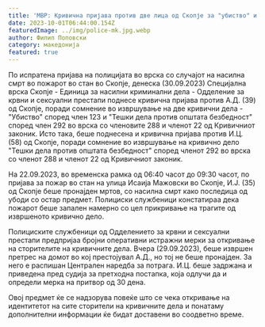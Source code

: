 ```yaml
---
title: 'МВР: Кривична пријава против две лица од Скопје за "убиство" и "тешки дела против општата сигурност", одреден притвор - 30 СЕПТЕМВРИ 2023'
date: 2023-10-01T06:44:00.154Z
featuredImage: ../img/police-mk.jpg.webp
author: Филип Поповски
category: македонија
featured: true
---
```

По испратена пријава на полицијата во врска со случајот на насилна смрт во пожарот во стан во Скопје, денеска (30.09.2023) Специјална врска Скопје - Единица за насилни криминални дела - Одделение за крвни и сексуални престапи поднесе кривична пријава против А.Д. (39) од Скопје, поради сомнение во извршување на две кривични дела - "Убиство" според член 123 и "Тешки дела против општата безбедност" според член 292 во врска со членовите 288 и членот 22 од Кривичниот законик. Исто така, беше поднесена и кривична пријава против И.Ц. (58) од Скопје, поради сомнение во извршување на кривично дело "Тешки дела против општата безбедност" според членот 292 во врска со членот 288 и членот 22 од Кривичниот законик.

На 22.09.2023, во временска рамка од 06:40 часот до 09:30 часот, по пријава за пожар во стан на улица Исаија Мажовски во Скопје, И.Ј. (35) од Скопје беше пронајден мртов, со насилна смрт како последица од убоди со остар предмет. Полициски службеници констатираа дека пожарот беше запален намерно со цел прикривање на трагите од извршеното кривично дело.

Полициските службеници од Одделението за крвни и сексуални престапи предпријаа бројни оперативни истражни мерки за откривање на сторителите на кривичните дела. Вчера (29.09.2023), беше извршен претрес на домот во кој престојувал А.Д., но тој не беше пронајден. За него е распишан Централен наредба за потрага. И.Ц. беше задржана и приведена пред судија за претходна постапка, која одлучи да и определи мерка на притвор од 30 дена.

Овој предмет ќе се надзорува повеќе што се чека откривање на идентитетот на сите сторители на кривичните дела и понатаму дополнителни информации ќе бидат доставени во соодветно време.
